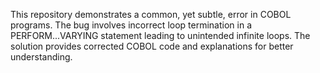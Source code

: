 This repository demonstrates a common, yet subtle, error in COBOL programs. The bug involves incorrect loop termination in a PERFORM...VARYING statement leading to unintended infinite loops. The solution provides corrected COBOL code and explanations for better understanding.